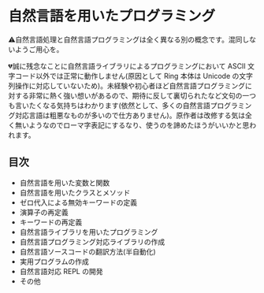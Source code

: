 # 自然言語を用いたプログラミング

⚠自然言語処理と自然言語プログラミングは全く異なる別の概念です。混同しないようご用心を。

💔誠に残念なことに自然言語ライブラリによるプログラミングにおいて
ASCII 文字コード以外では正常に動作しません(原因として Ring 本体は Unicode の文字列操作に対応していないため)。未経験や初心者ほど自然言語プログラミングに対する非常に熱く強い想いがあるので、期待に反して裏切られたなど文句の一つも言いたくなる気持ちはわかります(依然として、多くの自然言語プログラミング対応言語は粗悪なものが多いので仕方ありません)。原作者は改修する気は全く無いようなのでローマ字表記にするなり、使うのを諦めたほうがいいかと思われます。

## 目次

* 自然言語を用いた変数と関数
* 自然言語を用いたクラスとメソッド
* ゼロ代入による無効キーワードの定義
* 演算子の再定義
* キーワードの再定義
* 自然言語ライブラリを用いたプログラミング
* 自然言語プログラミング対応ライブラリの作成
* 自然言語ソースコードの翻訳方法(半自動化)
* 実用プログラムの作成
* 自然言語対応 REPL の開発
* その他
